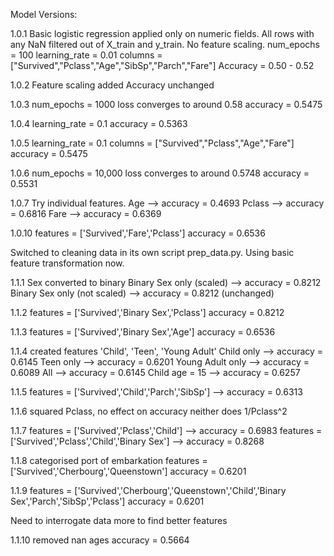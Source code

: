 Model Versions:

1.0.1
Basic logistic regression applied only on numeric fields. All rows with any NaN filtered out of X_train and y_train. No feature scaling.
num_epochs = 100
learning_rate = 0.01
columns = ["Survived","Pclass","Age","SibSp","Parch","Fare"]
Accuracy = 0.50 - 0.52

1.0.2
Feature scaling added
Accuracy unchanged

1.0.3
num_epochs = 1000
loss converges to around 0.58
accuracy = 0.5475

1.0.4
learning_rate = 0.1
accuracy = 0.5363

1.0.5
learning_rate = 0.1
columns = ["Survived","Pclass","Age","Fare"]
accuracy = 0.5475

1.0.6
num_epochs = 10,000
loss converges to around 0.5748
accuracy = 0.5531

1.0.7
Try individual features.
Age --> accuracy = 0.4693
Pclass --> accuracy = 0.6816
Fare --> accuracy = 0.6369

1.0.10
features = ['Survived','Fare','Pclass']
accuracy = 0.6536

Switched to cleaning data in its own script prep_data.py. Using basic feature transformation now.

1.1.1
Sex converted to binary
Binary Sex only (scaled) --> accuracy = 0.8212
Binary Sex only (not scaled) --> accuracy = 0.8212 (unchanged)

1.1.2
features = ['Survived','Binary Sex','Pclass']
accuracy = 0.8212

1.1.3
features = ['Survived','Binary Sex','Age']
accuracy = 0.6536

1.1.4
created features 'Child', 'Teen', 'Young Adult'
Child only --> accuracy = 0.6145
Teen only --> accuracy = 0.6201
Young Adult only --> accuracy = 0.6089
All --> accuracy = 0.6145
Child age = 15 --> accuracy = 0.6257

1.1.5
features = ['Survived','Child','Parch','SibSp'] --> accuracy = 0.6313

1.1.6
squared Pclass, no effect on accuracy
neither does 1/Pclass^2

1.1.7
features = ['Survived','Pclass','Child'] --> accuracy = 0.6983
features = ['Survived','Pclass','Child','Binary Sex'] --> accuracy = 0.8268

1.1.8
categorised port of embarkation
features = ['Survived','Cherbourg','Queenstown']
accuracy = 0.6201

1.1.9
features = ['Survived','Cherbourg','Queenstown','Child','Binary Sex','Parch','SibSp','Pclass']
accuracy = 0.6201

Need to interrogate data more to find better features

1.1.10
removed nan ages
accuracy = 0.5664